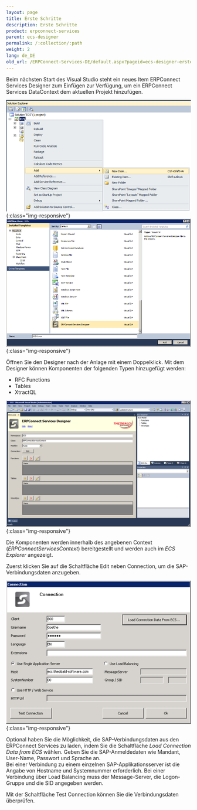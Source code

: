 ```yaml
---
layout: page
title: Erste Schritte
description: Erste Schritte
product: erpconnect-services
parent: ecs-designer
permalink: /:collection/:path
weight: 2
lang: de_DE
old_url: /ERPConnect-Services-DE/default.aspx?pageid=ecs-designer-erste-schritte
---
```


Beim nächsten Start des Visual Studio steht ein neues Item ERPConnect Services Designer zum Einfügen zur Verfügung, um ein ERPConnect Services DataContext dem aktuellen Projekt hinzufügen.


![ECS-Designer-New-Item-01](/img/content/ECS-Designer-New-Item-01.png){:class="img-responsive"}
![ECS-Designer-New-Item-02](/img/content/ECS-Designer-New-Item-02.png){:class="img-responsive"}

Öffnen Sie den Designer nach der Anlage mit einem Doppelklick. Mit dem Designer können Komponenten der folgenden Typen hinzugefügt werden:

- RFC Functions
- Tables
- XtractQL

![ECS-Designer-New-Item-03](/img/content/ECS-Designer-New-Item-03.png){:class="img-responsive"}

Die Komponenten werden innerhalb des angebenen Context (*ERPConnectServicesContext*) bereitgestellt und werden auch im *ECS Explorer* angezeigt. 

Zuerst klicken Sie auf die Schaltfläche Edit neben Connection, um die SAP-Verbindungsdaten anzugeben.  

![ECS-Designer-Connection](/img/content/ECS-Designer-Connection.png){:class="img-responsive"}

Optional haben Sie die Möglichkeit, die SAP-Verbindungsdaten aus den ERPConnect Services zu laden, indem Sie die Schaltfläche *Load Connection Data from ECS*  wählen. Geben Sie die SAP-Anmeldedaten wie Mandant, User-Name, Passwort und Sprache an.<br>
Bei einer Verbindung zu einem einzelnen SAP-Applikationsserver ist die Angabe von Hostname und Systemnummer erforderlich. Bei einer Verbindung über Load Balancing muss der Message-Server, die Logon-Gruppe und die SID angegeben werden.

Mit der Schaltfläche Test Connection können Sie die Verbindungsdaten überprüfen.



